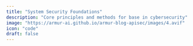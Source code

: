 ```yaml
---
title: "System Security Foundations"
description: "Core principles and methods for base in cybersecurity"
image: "https://armur-ai.github.io/armur-blog-apisec/images/4.avif"
icon: "code"
draft: false
---
```

